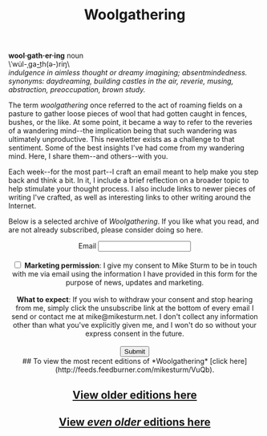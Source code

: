 ﻿---
layout: page
title: Woolgathering
permalink: /woolgathering/
order: 5
---
**wool·gath·er·ing** noun    
\ˈwu̇l-ˌga-t͟h(ə-)riŋ\  
*indulgence in aimless thought or dreamy imagining; absentmindedness.  
synonyms:	daydreaming, building castles in the air, reverie, musing, abstraction, preoccupation, brown study.*

The term *woolgathering* once referred to the act of roaming fields on a pasture to gather loose pieces of wool that had gotten caught in fences, bushes, or the like. At some point, it became a way to refer to the reveries of a wandering mind--the implication being that such wandering was ultimately unproductive. This newsletter exists as a challenge to that sentiment. Some of the best insights I've had come from my wandering mind. Here, I share them--and others--with you.

Each week--for the most part--I craft an email meant to help make you step back and think a bit. In it, I include a brief reflection on a broader topic to help stimulate your thought process. I also include links to newer pieces of writing I've crafted, as well as interesting links to other writing around the Internet.

Below is a selected archive of *Woolgathering*. If you like what you read, and are not already subscribed, please consider doing so here.
<br>
<form action="http://email.mikesturm.net/sendy/subscribe" method="POST" accept-charset="utf-8">
<div class="form-group" align="center">
	<label for="exampleInputEmail1">Email</label>
	<input type="email" name="email" id="email"/>
	</div>
<br/>
<div align="center">
	<input type="checkbox" name="gdpr" id="gdpr"/>
<span><strong>Marketing permission</strong>: I give my consent to Mike Sturm to be in touch with me via email using the information I have provided in this form for the purpose of news, updates and marketing.</span>
<br/><br/>
<span><strong>What to expect</strong>: If you wish to withdraw your consent and stop hearing from me, simply click the unsubscribe link at the bottom of every email I send or contact me at mike@mikesturm.net. 
I don't collect any information other than what you've explicitly given me, and I won't do so without your express consent in the future.</span>
<br/><br/><div style="display:none;">
	<label for="hp">HP</label><br/>
	<input type="text" name="hp" id="hp"/>
	</div>
	<input type="hidden" name="list" value="na833GQBpepzsQD1Wl3Gow"/>
	<input type="hidden" name="subform" value="yes"/>
	<input type="submit" name="submit" id="submit"/>
</form>
<br>
## To view the most recent editions of *Woolgathering* [click here](http://feeds.feedburner.com/mikesturm/VuQb).

## [View older editions here](https://us11.campaign-archive.com/home/?u=90261a3476981959e9fb98a34&id=18e37d8762)

## [View *even older* editions here](https://tinyletter.com/mike_sturm/archive)
